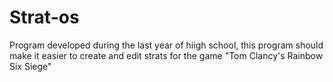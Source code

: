 # Strat-os
Program developed during the last year of hiigh school, this program should make it easier to create and edit strats for the game "Tom Clancy's Rainbow Six Siege"
